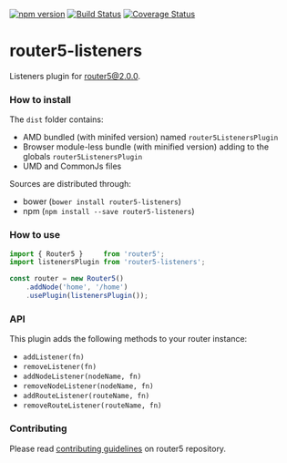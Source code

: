 [![npm version](https://badge.fury.io/js/router5-listeners.svg)](https://badge.fury.io/js/router5-listeners)
[![Build Status](https://travis-ci.org/router5/router5-listeners.svg?branch=master)](https://travis-ci.org/router5/router5-listeners?branch=master)
[![Coverage Status](https://coveralls.io/repos/router5/router5-listeners/badge.svg?branch=master&service=github)](https://coveralls.io/github/router5/router5-listeners?branch=master)

# router5-listeners

Listeners plugin for router5@2.0.0.

### How to install

The `dist` folder contains:
- AMD bundled (with minifed version) named `router5ListenersPlugin`
- Browser module-less bundle (with minified version) adding to the globals `router5ListenersPlugin`
- UMD and CommonJs files

Sources are distributed through:
- bower (`bower install router5-listeners`)
- npm (`npm install --save router5-listeners`)

### How to use

```javascript
import { Router5 }     from 'router5';
import listenersPlugin from 'router5-listeners';

const router = new Router5()
    .addNode('home', '/home')
    .usePlugin(listenersPlugin());
```

### API

This plugin adds the following methods to your router instance:

- `addListener(fn)`
- `removeListener(fn)`
- `addNodeListener(nodeName, fn)`
- `removeNodeListener(nodeName, fn)`
- `addRouteListener(routeName, fn)`
- `removeRouteListener(routeName, fn)`


### Contributing

Please read [contributing guidelines](https://github.com/router5/router5/blob/master/CONTRIBUTING.md) on router5 repository.
